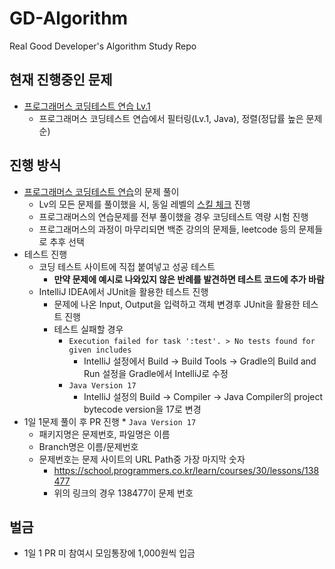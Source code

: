 # GD-Algorithm

Real Good Developer's Algorithm Study Repo

## 현재 진행중인 문제

* [프로그래머스 코딩테스트 연습 Lv.1]
  * 프로그래머스 코딩테스트 연습에서 필터링(Lv.1, Java), 정렬(정답률 높은 문제순)

## 진행 방식

* [프로그래머스 코딩테스트 연습]의 문제 풀이
  * Lv의 모든 문제를 풀이했을 시, 동일 레벨의 [스킬 체크] 진행
  * 프로그래머스의 연습문제를 전부 풀이했을 경우 코딩테스트 역량 시험 진행
  * 프로그래머스의 과정이 마무리되면 백준 강의의 문제들, leetcode 등의 문제들로 추후 선택
* 테스트 진행
  * 코딩 테스트 사이트에 직접 붙여넣고 성공 테스트
    * **만약 문제에 예시로 나와있지 않은 반례를 발견하면 테스트 코드에 추가 바람**
  * IntelliJ IDEA에서 JUnit을 활용한 테스트 진행
    * 문제에 나온 Input, Output을 입력하고 객체 변경후 JUnit을 활용한 테스트 진행
    * 테스트 실패할 경우
      * `Execution failed for task ':test'. > No tests found for given includes`
        * IntelliJ 설정에서 Build -> Build Tools -> Gradle의 Build and Run 설정을 Gradle에서 IntelliJ로 수정
      * `Java Version 17`
        * IntelliJ 설정의 Build -> Compiler -> Java Compiler의 project bytecode version을 17로 변경
* 1일 1문제 풀이 후 PR 진행
      * `Java Version 17`
  * 패키지명은 문제번호, 파일명은 이름
  * Branch명은 이름/문제번호
  * 문제번호는 문제 사이트의 URL Path중 가장 마지막 숫자
    * https://school.programmers.co.kr/learn/courses/30/lessons/138477
    * 위의 링크의 경우 138477이 문제 번호

## 벌금

* 1일 1 PR 미 참여시 모임통장에 1,000원씩 입금

[프로그래머스 코딩테스트 연습 Lv.1]: https://school.programmers.co.kr/learn/challenges?order=acceptance_desc&levels=1&page=1&languages=java
[프로그래머스 코딩테스트 연습]: https://school.programmers.co.kr/learn/challenges
[스킬 체크]: https://programmers.co.kr/skill_checks

